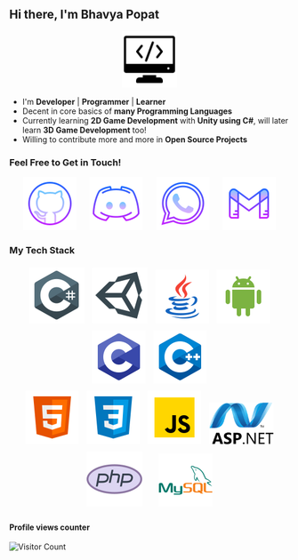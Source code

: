 ## Hi there, I'm Bhavya Popat


<p align="center">
<img width="20%" src="src/misc/programming.png"/>
</p>


- I'm  **Developer** | **Programmer** |  **Learner** 
- Decent in core basics of **many Programming Languages**
- Currently learning **2D Game Development** with **Unity using C#**, will later learn **3D Game Development** too!
- Willing to contribute more and more in **Open Source Projects**


### Feel Free to Get in Touch!


<p align="center">
  <a href="https://github.com/bhavyajustchill"><img src="src/social/github.png" /></a> &nbsp;&nbsp;&nbsp;&nbsp;
  <a href="https://discordapp.com/users/693820731393310772/"><img src="src/social/discord.png" /></a> &nbsp;&nbsp;&nbsp;&nbsp;
  <a href="https://wa.me/916354546061"><img src="src/social/whatsapp.png" /></a> &nbsp;&nbsp;&nbsp;&nbsp;
  <a href="bhavyabpopat7777@gmail.com"><img src="src/social/gmail.png" /></a>
</p>


### My Tech Stack


<p align="center">
    <img style="padding:5px" src="src/tech/csharp.png" />
    <img style="padding:5px" src="src/tech/unity.png" />
    <img style="padding:5px" src="src/tech/java.png" />
    <img style="padding:5px" src="src/tech/android.png" />
    <img style="padding:5px" src="src/tech/clang.png" />
    <img style="padding:5px" src="src/tech/c-plus-plus-logo.png" />
    <br>
    <img style="padding:5px" src="src/tech/html5.png" />
    <img style="padding:5px" src="src/tech/css3.png" />
    <img style="padding:5px" src="src/tech/javascript.png" />
    <img height="75px" style="padding:5px" src="src/tech/asp.net.png" />
    <img style="padding:5px" src="src/tech/php.png" /> &nbsp;&nbsp;&nbsp;
    <img style="padding:5px" src="src/tech/mysql.png" />

</p>


#### Profile views counter
![Visitor Count](https://profile-counter.glitch.me/{bhavyajustchill}/count.svg)
